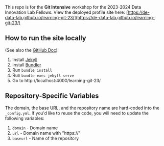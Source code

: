 This repo is for the **Git Intensive** workshop for the 2023-2024 Data Innovation Lab Fellows. View the deployed profile site here: [https://de-data-lab.github.io/learning-git-23/](https://de-data-lab.github.io/learning-git-23/)


## How to run the site locally

(See also the [GitHub Doc](https://docs.github.com/en/pages/setting-up-a-github-pages-site-with-jekyll/testing-your-github-pages-site-locally-with-jekyll))

1. Install [Jekyll](https://jekyllrb.com/docs/installation/)
2. Install [Bundler](https://bundler.io/)
3. Run `bundle install`
4. Run `bundle exec jekyll serve`
5. Go to http://localhost:4000/learning-git-23/

## Repository-Specific Variables

The domain, the base URL, and the repository name are hard-coded into the `_config.yml`.
If you'd like to reuse the code, you will need to update the following variables:

1. `domain` - Domain name
2. `url` - Domain name with "https://"
3. `baseurl` - Name of the repository
